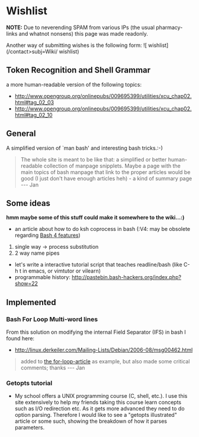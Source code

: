 # Wishlist

**NOTE:** Due to neverending SPAM from various IPs (the usual
pharmacy-links and whatnot nonsens) this page was made readonly.

Another way of submitting wishes is the following form:
![ wishlist](/contact>subj=Wiki/ wishlist)

## Token Recognition and Shell Grammar

a more human-readable version of the following topics:

- <http://www.opengroup.org/onlinepubs/009695399/utilities/xcu_chap02.html#tag_02_03>
- <http://www.opengroup.org/onlinepubs/009695399/utilities/xcu_chap02.html#tag_02_10>

## General

A simplified version of \`man bash' and interesting bash tricks.:-)

> The whole site is meant to be like that: a simplified or better
> human-readable collection of manpage snipplets. Maybe a page with the
> main topics of bash manpage that link to the proper articles would be
> good (I just don't have enough articles heh) - a kind of summary page
> --- Jan

## Some ideas

**hmm maybe some of this stuff could make it somewhere to the
wiki...:)**

-  an article about how to do ksh coprocess in bash (:V4: may be
  obsolete regarding [Bash 4 features](bash4))
  1.  single way -\> process substitution
  2.  2 way name pipes
- let's write a interactive tutorial script that teaches readline/bash
  (like C-h t in emacs, or vimtutor or vilearn)
- programmable history:
  <http://pastebin.bash-hackers.org/index.php?show=22>

## Implemented

### Bash For Loop Multi-word lines

From this solution on modifying the internal Field Separator (IFS) in
bash I found here:

- <http://linux.derkeiler.com/Mailing-Lists/Debian/2006-08/msg00462.html>

> added to [the for-loop-article](/syntax/ccmd/classic_for) as example,
> but also made some critical comments; thanks --- Jan

### Getopts tutorial

- My school offers a UNIX programming course (C, shell, etc.). I use
  this site extensively to help my friends taking this course learn
  concepts such as I/O redirection etc. As it gets more advanced they
  need to do option parsing. Therefore I would like to see a "getopts
  illustrated" article or some such, showing the breakdown of how it
  parses parameters.
